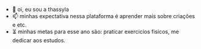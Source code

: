 - 👋 oi, eu sou a thassyla
- 📫 minhas expectativa nessa plataforma é aprender mais sobre criações e etc.
- ⏳ minhas metas para esse ano são: praticar exercicios fisicos, me dedicar aos estudos.
